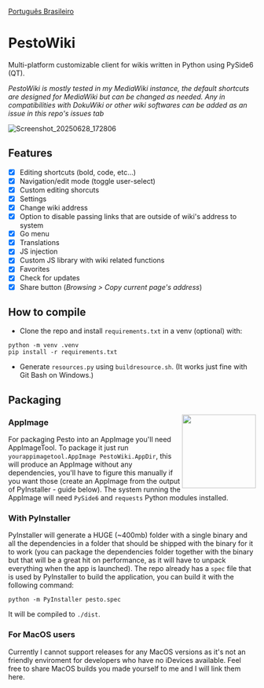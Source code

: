 [Português Brasileiro](README-PT.md)

# PestoWiki
Multi-platform customizable client for wikis written in Python using PySide6 (QT).

_PestoWiki is mostly tested in my MediaWiki instance, the default shortcuts are designed for MediaWiki but can be changed as needed. Any in compatibilities with DokuWiki or other wiki softwares can be added as an issue in this repo's issues tab_

![Screenshot_20250628_172806](https://github.com/user-attachments/assets/0d5afeba-cfd3-403a-8405-b3f4a0153645)

## Features
 - [x] Editing shortcuts (bold, code, etc...)
 - [x] Navigation/edit mode (toggle user-select)
 - [x] Custom editing shorcuts
 - [x] Settings
 - [x] Change wiki address
 - [x] Option to disable passing links that are outside of wiki's address to system
 - [x] Go menu
 - [x] Translations
 - [x] JS injection
 - [x] Custom JS library with wiki related functions
 - [x] Favorites
 - [x] Check for updates
 - [x] Share button (_Browsing > Copy current page's address_)

## How to compile
- Clone the repo and install `requirements.txt` in a venv (optional) with:
```
python -m venv .venv
pip install -r requirements.txt
```
- Generate `resources.py` using `buildresource.sh`. (It works just fine with Git Bash on Windows.)

## Packaging

<img src="https://github.com/user-attachments/assets/86185670-548b-49ce-b14e-2b8652855660" width="150" align="right"/>

### AppImage
For packaging Pesto into an AppImage you'll need AppImageTool. To package it just run `yourappimagetool.AppImage PestoWiki.AppDir`, this will produce an AppImage without any dependencies, you'll have to figure this manually if you want those (create an AppImage from the output of PyInstaller - guide below). The system running the AppImage will need `PySide6` and `requests` Python modules installed.

### With PyInstaller
PyInstaller will generate a HUGE (~400mb) folder with a single binary and all the dependencies in a folder that should be shipped with the binary for it to work (you can package the dependencies folder together with the binary but that will be a great hit on performance, as it will have to unpack everything when the app is launched). The repo already has a `spec` file that is used by PyInstaller to build the application, you can build it with the following command:
```
python -m PyInstaller pesto.spec
```
It will be compiled to `./dist`.

### For MacOS users
Currently I cannot support releases for any MacOS versions as it's not an friendly enviroment for developers who have no iDevices available. Feel free to share MacOS builds you made yourself to me and I will link them here.
